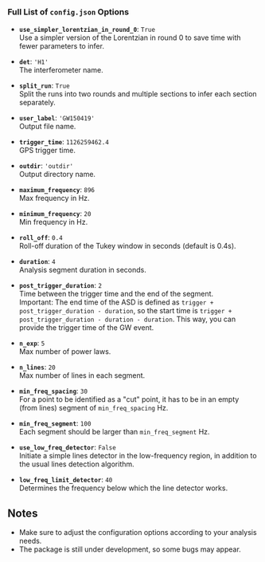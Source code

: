 ### Full List of `config.json` Options

- **`use_simpler_lorentzian_in_round_0`**: `True`  
  Use a simpler version of the Lorentzian in round 0 to save time with fewer parameters to infer.
  
- **`det`**: `'H1'`  
  The interferometer name.
  
- **`split_run`**: `True`  
  Split the runs into two rounds and multiple sections to infer each section separately.
  
- **`user_label`**: `'GW150419'`  
  Output file name.
  
- **`trigger_time`**: `1126259462.4`  
  GPS trigger time.
  
- **`outdir`**: `'outdir'`  
  Output directory name.

- **`maximum_frequency`**: `896`  
  Max frequency in Hz.
  
- **`minimum_frequency`**: `20`  
  Min frequency in Hz.
  
- **`roll_off`**: `0.4`  
  Roll-off duration of the Tukey window in seconds (default is 0.4s).

- **`duration`**: `4`  
  Analysis segment duration in seconds.
  
- **`post_trigger_duration`**: `2`  
  Time between the trigger time and the end of the segment.  
  Important: The end time of the ASD is defined as `trigger + post_trigger_duration - duration`, so the start time is `trigger + post_trigger_duration - duration - duration`. This way, you can provide the trigger time of the GW event.

- **`n_exp`**: `5`  
  Max number of power laws.
  
- **`n_lines`**: `20`  
  Max number of lines in each segment.

- **`min_freq_spacing`**: `30`  
  For a point to be identified as a "cut" point, it has to be in an empty (from lines) segment of `min_freq_spacing` Hz.
  
- **`min_freq_segment`**: `100`  
  Each segment should be larger than `min_freq_segment` Hz.

- **`use_low_freq_detector`**: `False`  
  Initiate a simple lines detector in the low-frequency region, in addition to the usual lines detection algorithm.
  
- **`low_freq_limit_detector`**: `40`  
  Determines the frequency below which the line detector works.

## Notes

- Make sure to adjust the configuration options according to your analysis needs.
- The package is still under development, so some bugs may appear. 
